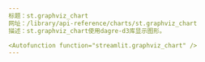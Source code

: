 ```yaml
---
标题：st.graphviz_chart
网址：/library/api-reference/charts/st.graphviz_chart
描述：st.graphviz_chart使用dagre-d3库显示图形。

<Autofunction function="streamlit.graphviz_chart" />
---
```

